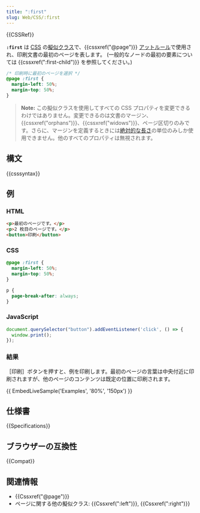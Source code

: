 ```yaml
---
title: ":first"
slug: Web/CSS/:first
---
```

{{CSSRef}}

**`:first`** は [CSS](/ja/docs/Web/CSS) の[擬似クラス](/ja/docs/Web/CSS/Pseudo-classes)で、{{cssxref("@page")}} [アットルール](/ja/docs/Web/CSS/At-rule)で使用され、印刷文書の最初のページを表します。 (一般的なノードの最初の要素については {{cssxref(":first-child")}} を参照してください。)

```css
/* 印刷時に最初のページを選択 */
@page :first {
  margin-left: 50%;
  margin-top: 50%;
}
```

> **Note:** この擬似クラスを使用してすべての CSS プロパティを変更できるわけではありません。変更できるのは文書のマージン、 {{cssxref("orphans")}}、{{cssxref("widows")}}、ページ区切りのみです。さらに、マージンを定義するときには[絶対的な長さ](/ja/docs/Web/CSS/length#absolute_length_units)の単位のみしか使用できません。他のすべてのプロパティは無視されます。

## 構文

{{csssyntax}}

<h2 id="Examples">例</h2>

### HTML

```html
<p>最初のページです。</p>
<p>2 枚目のページです。</p>
<button>印刷</button>
```

### CSS

```css
@page :first {
  margin-left: 50%;
  margin-top: 50%;
}

p {
  page-break-after: always;
}
```

### JavaScript

```js
document.querySelector("button").addEventListener('click', () => {
  window.print();
});
```

### 結果

［印刷］ボタンを押すと、例を印刷します。最初のページの言葉は中央付近に印刷されますが、他のページのコンテンツは既定の位置に印刷されます。

{{ EmbedLiveSample('Examples', '80%', '150px') }}

## 仕様書

{{Specifications}}

## ブラウザーの互換性

{{Compat}}

## 関連情報

- {{Cssxref("@page")}}
- ページに関する他の擬似クラス: {{Cssxref(":left")}}, {{Cssxref(":right")}}

